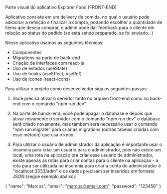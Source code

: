 Parte visual do aplicativo Explorer Food (FRONT-END)

Aplicativo consiste em um delivery de comida, no qual o usuário pode adicionar a refeição e finalizar a compra, podendo escolher a quantidade de items que deseja comprar, o admin pode dar feedback para o cliente em relação ao status do pedido (se está sendo preparado, se foi enviado...)

Nesse aplicativo usamos as seguintes técnicas:

- Componentes
- Migrations na parte de back-end
- Criação de interfaces com react-js
- Uso de estados (useState)
- Uso de hooks (useEffect, useRef)
- Uso de ícones (react-icons)

Para utilizar o projeto como desenvolvedor siga os seguintes passos:

1. Você precisa ativar o servidor tanto no arquivo front-end como no back-end com o comando "npm run dev"

2. Na parte de banck-end, você pode apagar o database e depois que ativar novamente o servidor com o comando "npm run dev" o database será criado novamente, mas também será necessário usar o comando "npm run migrate" para criar as migrations (outras tabelas criadas com esse método) que usa o knex.

3. Para utilizar o usuário de administrador da aplicação é importante usar o insomnia para criar um usuário para o administrador, pois não existe um local, uma rota na aplicação pra criar esse usuário de administrador, existe apenas as rotas para criar contas para o cliente na aplicação - a rota para ser utilizada no insomnia para criar a conta do administrador é "localhost:3333/adm" e os dados precisam ser inseridos em formato JSON (segue exemplo abaixo): 

{
	"name": "Marcos",
	"email": "marcos@email.com",
	"password": "123456"
}
